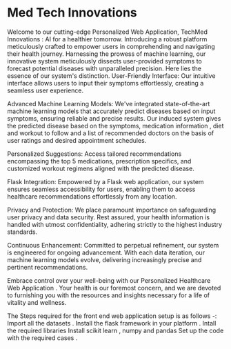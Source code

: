 # Med Tech Innovations
Welcome to our cutting-edge Personalized Web Application, TechMed Innovations : AI for a healthier tomorrow.
Introducing a robust platform meticulously crafted to empower users in comprehending and navigating their health journey. Harnessing the prowess of machine learning, our innovative system meticulously dissects user-provided symptoms to forecast potential diseases with unparalleled precision. Here lies the essence of our system's distinction. 
User-Friendly Interface: Our intuitive interface allows users to input their symptoms effortlessly, creating a seamless user experience.

Advanced Machine Learning Models: We've integrated state-of-the-art machine learning models that accurately predict diseases based on input symptoms, ensuring reliable and precise results.
Our induced system gives the predicted disease based on the symptoms, medication information , diet and workout to follow and a list of recommended doctors on the basis of user ratings and desired appointment schedules. 

Personalized Suggestions: Access tailored recommendations encompassing the top 5 medications, prescription specifics, and customized workout regimens aligned with the predicted disease.

Flask Integration: Empowered by a Flask web application, our system ensures seamless accessibility for users, enabling them to access healthcare recommendations effortlessly from any location.

Privacy and Protection: We place paramount importance on safeguarding user privacy and data security. Rest assured, your health information is handled with utmost confidentiality, adhering strictly to the highest industry standards.

Continuous Enhancement: Committed to perpetual refinement, our system is engineered for ongoing advancement. With each data iteration, our machine learning models evolve, delivering increasingly precise and pertinent recommendations.

Embrace control over your well-being with our Personalized Healthcare Web Application . Your health is our foremost concern, and we are devoted to furnishing you with the resources and insights necessary for a life of vitality and wellness.

The Steps required for the front end web application setup is as follows -:
Import all the datasets .
Install the flask framework in your platform . 
Intall the required libraries 
Install scikit learn , numpy and pandas 
Set up the code with the required cases . 
